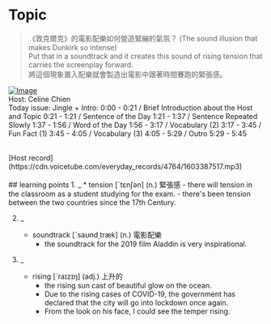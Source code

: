 # Topic

> 《敦克爾克》的電影配樂如何營造緊繃的氣氛？ (The sound illusion that makes Dunkirk so intense) <br>
> Put that in a soundtrack and it creates this sound of rising tension that carries the screenplay forward. <br>
> 將這個現象置入配樂就會製造出電影中跟著時間賽跑的緊張感。 <br>

[![Image](https://cdn.voicetube.com/assets/thumbnails/LVWTQcZbLgY.jpg)](https://www.youtube.com/embed/LVWTQcZbLgY?rel=0&showinfo=0&cc_load_policy=0&controls=1&autoplay=1&iv_load_policy=3&playsinline=1&wmode=transparent&start=113&end=125&enablejsapi=1&origin=https://tw.voicetube.com&widgetid=1)<br>
Host: Celine Chien
<br>Today issue: Jingle + Intro: 0:00 - 0:21 / Brief Introduction about the Host and Topic  0:21 - 1:21 / Sentence of the Day 1:21 - 1:37 / Sentence Repeated Slowly 1:37 - 1:56 / Word of the Day 1:56 - 3:17 / Vocabulary (2)  3:17 - 3:45 / Fun Fact (1) 3:45 - 4:05 / Vocabulary (3) 4:05 - 5:29 / Outro 5:29 - 5:45

<br>
[Host record](https://cdn.voicetube.com/everyday_records/4764/1603387517.mp3)
<br><br>
## learning points
1. _
	* tension  [ˋtɛnʃən] (n.) 緊張感
		- there will tension in the classroom as a student studying for the exam.
		- there's been tension between the two countries since the 17th Century.

2. _
	* soundtrack [ˋsaʊnd͵træk] (n.) 電影配樂
		- the soundtrack for the 2019 film  Aladdin is very inspirational.

3. _
	* rising  [ˋraɪzɪŋ] (adj.) 上升的
		- the rising sun cast of beautiful glow on the ocean.
		- Due to the rising cases of COVID-19, the government has declared that the city will go into lockdown once again.
		- From the look on his face, I could see the temper rising.
